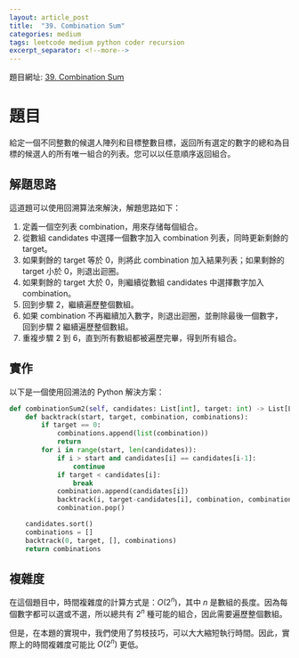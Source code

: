 ```yaml
---
layout: article_post
title:  "39. Combination Sum"
categories: medium
tags: leetcode medium python coder recursion
excerpt_separator: <!--more-->
---
```


<!--more-->

題目網址: [39. Combination Sum](https://leetcode.com/problems/combination-sum/)

# 題目
給定一個不同整數的候選人陣列和目標整數目標，返回所有選定的數字的總和為目標的候選人的所有唯一組合的列表。您可以以任意順序返回組合。

## 解題思路
這道題可以使用回溯算法來解決，解題思路如下：

1. 定義一個空列表 combination，用來存储每個組合。
2. 從數組 candidates 中選擇一個數字加入 combination 列表，同時更新剩餘的 target。
3. 如果剩餘的 target 等於 0，則將此 combination 加入結果列表；如果剩餘的 target 小於 0，則退出迴圈。
4. 如果剩餘的 target 大於 0，則繼續從數組 candidates 中選擇數字加入 combination。
5. 回到步驟 2，繼續遍歷整個數組。
6. 如果 combination 不再繼續加入數字，則退出迴圈，並刪除最後一個數字，回到步驟 2 繼續遍歷整個數組。
7. 重複步驟 2 到 6，直到所有數組都被遍歷完畢，得到所有組合。


## 實作
以下是一個使用回溯法的 Python 解決方案：
```python
def combinationSum2(self, candidates: List[int], target: int) -> List[List[int]]:
    def backtrack(start, target, combination, combinations):
        if target == 0:
            combinations.append(list(combination))
            return
        for i in range(start, len(candidates)):
            if i > start and candidates[i] == candidates[i-1]:
                continue
            if target < candidates[i]:
                break
            combination.append(candidates[i])
            backtrack(i, target-candidates[i], combination, combinations)
            combination.pop()

    candidates.sort()
    combinations = []
    backtrack(0, target, [], combinations)
    return combinations
```


## 複雜度
在這個題目中，時間複雜度的計算方式是：$O(2^n)$，其中 $n$ 是數組的長度。因為每個數字都可以選或不選，所以總共有 $2^n$ 種可能的組合，因此需要遍歷整個數組。

但是，在本題的實現中，我們使用了剪枝技巧，可以大大縮短執行時間。因此，實際上的時間複雜度可能比 $O(2^n)$ 更低。